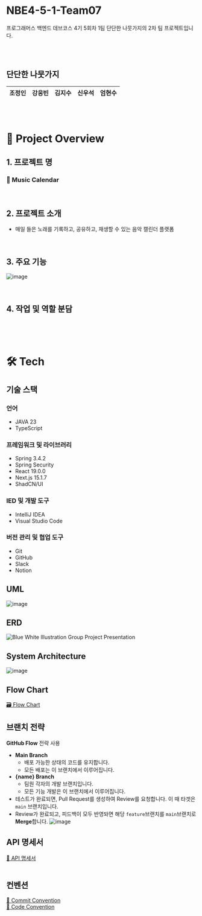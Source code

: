 # NBE4-5-1-Team07
프로그래머스 백엔드 데브코스 4기 5회차 1팀 단단한 나뭇가지의 2차 팀 프로젝트입니다.

<br/>
<br/>

## 단단한 나뭇가지

|                                           조정인                                           |                                          강웅빈                                           |                                                        김지수                                                        |                                          신우석                                           |                                                        엄현수                                                        
|:---------------------------------------------------------------------------------------:|:--------------------------------------------------------------------------------------:|:-----------------------------------------------------------------------------------------------------------------:|:--------------------------------------------------------------------------------------:|:-----------------------------------------------------------------------------------------------------------------:|


<br/>
<br/>

# 📆 Project Overview

## 1. 프로젝트 명
### 📆 Music Calendar

<br/>

## 2. 프로젝트 소개
- 매일 들은 노래를 기록하고, 공유하고, 재생할 수 있는 음악 캘린더 플랫폼

<br/>

## 3. 주요 기능
![image]()


<br/>

## 4. 작업 및 역할 분담
   |     |                                                                                         |                                                                                                  |
   |-----|-----------------------------------------------------------------------------------------|--------------------------------------------------------------------------------------------------|


<br/>
<br/>


# 🛠️ Tech
## 기술 스택
### 언어
- JAVA   23
- TypeScript

### 프레임워크 및 라이브러리
- Spring   3.4.2
- Spring  Security
- React   19.0.0
- Next.js   15.1.7
- ShadCN/UI
  
### IED 및 개발 도구
- IntelliJ IDEA
- Visual Studio Code

### 버전 관리 및 협업 도구
- Git
- GitHub
- Slack
- Notion

## UML
![image]()

## ERD
![Blue White Illustration Group Project Presentation ]()

## System Architecture
![image]()

## Flow Chart
[🗃️ Flow Chart]()

## 브랜치 전략
**GitHub Flow** 전략 사용
- **Main Branch**
  - 배포 가능한 상태의 코드를 유지합니다.
  - 모든 배포는 이 브랜치에서 이루어집니다.
- **{name} Branch**
  - 팀원 각자의 개발 브랜치입니다.
  - 모든 기능 개발은 이 브랜치에서 이루어집니다.
- 테스트가 완료되면, Pull Request를 생성하여 Review를 요청합니다. 이 때 타겟은 ```main``` 브랜치입니다.
- Review가 완료되고, 피드백이 모두 반영돠면 해당 ```feature```브랜치를 ```main```브랜치로 **Merge**합니다.
![image]()

## API 명세서
[📝 API 명세서]()
<br/>
<br/>

## 컨벤션
[🎯 Commit Convention](https://github.com/prgrms-be-devcourse/NBE4-5-2-Team01/wiki/%F0%9F%93%8C-Git-Commit-Message-Convention)
<br/>
[📌 Code Convention](https://github.com/prgrms-be-devcourse/NBE4-5-2-Team01/wiki/%F0%9F%93%8C-Code-Convention)
